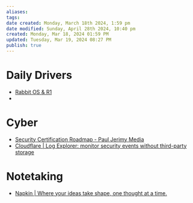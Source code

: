```yaml
---
aliases: 
tags: 
date created: Monday, March 18th 2024, 1:59 pm
date modified: Sunday, April 28th 2024, 10:40 pm
created: Monday, Mar 18, 2024 01:59 PM
updated: Tuesday, Mar 19, 2024 08:27 PM
publish: true
---
```


# Daily Drivers
- [Rabbit OS & R1](../📁%2005%20-%20Learning,%20Notes/⬇️%20Notes%20Drop/Rabbit%20OS%20&%20R1/Rabbit%20OS%20&%20R1.md) 
- 
# Cyber
- [Security Certification Roadmap - Paul Jerimy Media](https://pauljerimy.com/security-certification-roadmap/)
- [Cloudflare | Log Explorer: monitor security events without third-party storage](https://blog.cloudflare.com/log-explorer)
# Notetaking
- [Napkin | Where your ideas take shape, one thought at a time.](https://www.napkin.one/) 